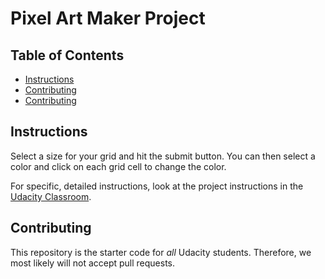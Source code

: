 # Pixel Art Maker Project

## Table of Contents

* [Instructions](#instructions)
* [Contributing](#contributing)
* [Contributing](#contributing)

## Instructions

Select a size for your grid and hit the submit button. You can then select
a color and click on each grid cell to change the color. 

For specific, detailed instructions, look at the project instructions in the [Udacity Classroom](https://classroom.udacity.com/me).

## Contributing

This repository is the starter code for _all_ Udacity students. Therefore, we most likely will not accept pull requests.
